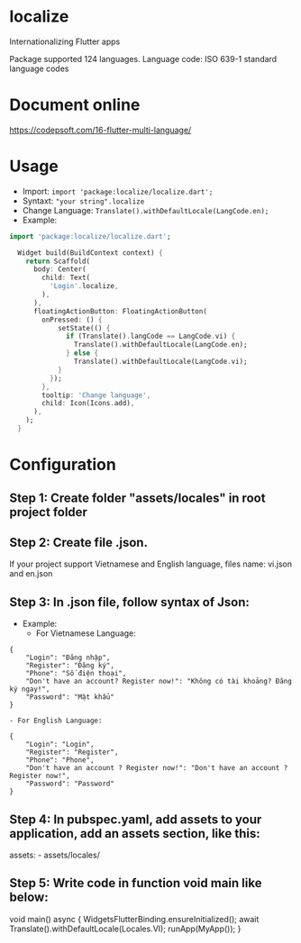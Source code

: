 # localize

Internationalizing Flutter apps

Package supported 124 languages.
Language code: ISO 639-1 standard language codes


# Document online
https://codepsoft.com/16-flutter-multi-language/

# Usage

- Import: 
`import 'package:localize/localize.dart';`
- Syntaxt: `"your string".localize`
- Change Language: `Translate().withDefaultLocale(LangCode.en);`
- Example:
```dart
import 'package:localize/localize.dart';

  Widget build(BuildContext context) {
    return Scaffold(
      body: Center(
        child: Text(
          'Login'.localize,
        ),
      ),
      floatingActionButton: FloatingActionButton(
        onPressed: () {
            setState(() {
              if (Translate().langCode == LangCode.vi) {
                Translate().withDefaultLocale(LangCode.en);
              } else {
                Translate().withDefaultLocale(LangCode.vi);
            }
          });
        },
        tooltip: 'Change language',
        child: Icon(Icons.add),
      ),
    );
  }
 ```

# Configuration

## Step 1: Create folder "assets/locales" in root project folder

## Step 2: Create file <LangCode>.json.
If your project support Vietnamese and English language, files name: vi.json and en.json
  
## Step 3: In <LangCode>.json file, follow syntax of Json:
- Example:
    - For Vietnamese Language:
```
{
    "Login": "Đăng nhập",
    "Register": "Đăng ký",
    "Phone": "Số điện thoại",
    "Don't have an account? Register now!": "Không có tài khoảng? Đăng ký ngay!",
    "Password": "Mật khẩu"
}
```
    - For English Language:

```
{
    "Login": "Login",
    "Register": "Register",
    "Phone": "Phone",
    "Don't have an account ? Register now!": "Don't have an account ? Register now!",
    "Password": "Password"
}
```    
## Step 4: In pubspec.yaml, add assets to your application, add an assets section, like this:
  assets:
      - assets/locales/

## Step 5: Write code in function void main like below:
void main() async {
  WidgetsFlutterBinding.ensureInitialized();
  await Translate().withDefaultLocale(Locales.VI);
  runApp(MyApp());
}
